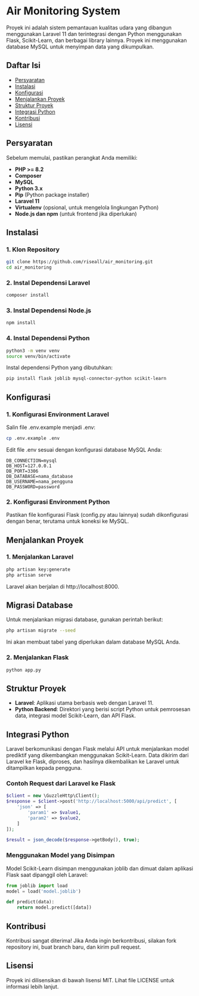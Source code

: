 # Air Monitoring System

Proyek ini adalah sistem pemantauan kualitas udara yang dibangun menggunakan Laravel 11 dan terintegrasi dengan Python menggunakan Flask, Scikit-Learn, dan berbagai library lainnya. Proyek ini menggunakan database MySQL untuk menyimpan data yang dikumpulkan.

## Daftar Isi

-   [Persyaratan](#persyaratan)
-   [Instalasi](#instalasi)
-   [Konfigurasi](#konfigurasi)
-   [Menjalankan Proyek](#menjalankan-proyek)
-   [Struktur Proyek](#struktur-proyek)
-   [Integrasi Python](#integrasi-python)
-   [Kontribusi](#kontribusi)
-   [Lisensi](#lisensi)

## Persyaratan

Sebelum memulai, pastikan perangkat Anda memiliki:

-   **PHP >= 8.2**
-   **Composer**
-   **MySQL**
-   **Python 3.x**
-   **Pip** (Python package installer)
-   **Laravel 11**
-   **Virtualenv** (opsional, untuk mengelola lingkungan Python)
-   **Node.js dan npm** (untuk frontend jika diperlukan)

## Instalasi

### 1. Klon Repository

```bash
git clone https://github.com/riseall/air_monitoring.git
cd air_monitoring
```

### 2. Instal Dependensi Laravel

```bash
composer install
```

### 3. Instal Dependensi Node.js

```bash
npm install
```

### 4. Instal Dependensi Python

```bash
python3 -m venv venv
source venv/bin/activate
```

Instal dependensi Python yang dibutuhkan:

```bash
pip install flask joblib mysql-connector-python scikit-learn
```

## Konfigurasi

### 1. Konfigurasi Environment Laravel

Salin file .env.example menjadi .env:

```bash
cp .env.example .env
```

Edit file .env sesuai dengan konfigurasi database MySQL Anda:

```plaintext
DB_CONNECTION=mysql
DB_HOST=127.0.0.1
DB_PORT=3306
DB_DATABASE=nama_database
DB_USERNAME=nama_pengguna
DB_PASSWORD=password
```

### 2. Konfigurasi Environment Python

Pastikan file konfigurasi Flask (config.py atau lainnya) sudah dikonfigurasi dengan benar, terutama untuk koneksi ke MySQL.

## Menjalankan Proyek

### 1. Menjalankan Laravel

```bash
php artisan key:generate
php artisan serve
```

Laravel akan berjalan di http://localhost:8000.

## Migrasi Database

Untuk menjalankan migrasi database, gunakan perintah berikut:

```bash
php artisan migrate --seed
```

Ini akan membuat tabel yang diperlukan dalam database MySQL Anda.

### 2. Menjalankan Flask

```bash
python app.py
```

## Struktur Proyek

-   **Laravel**: Aplikasi utama berbasis web dengan Laravel 11.
-   **Python Backend**: Direktori yang berisi script Python untuk pemrosesan data, integrasi model Scikit-Learn, dan API Flask.

## Integrasi Python

Laravel berkomunikasi dengan Flask melalui API untuk menjalankan model prediktif yang dikembangkan menggunakan Scikit-Learn. Data dikirim dari Laravel ke Flask, diproses, dan hasilnya dikembalikan ke Laravel untuk ditampilkan kepada pengguna.

### Contoh Request dari Laravel ke Flask

```php
$client = new \GuzzleHttp\Client();
$response = $client->post('http://localhost:5000/api/predict', [
    'json' => [
        'param1' => $value1,
        'param2' => $value2,
    ]
]);

$result = json_decode($response->getBody(), true);
```

### Menggunakan Model yang Disimpan

Model Scikit-Learn disimpan menggunakan joblib dan dimuat dalam aplikasi Flask saat dipanggil oleh Laravel:

```python
from joblib import load
model = load('model.joblib')

def predict(data):
    return model.predict([data])
```

## Kontribusi

Kontribusi sangat diterima! Jika Anda ingin berkontribusi, silakan fork repository ini, buat branch baru, dan kirim pull request.

## Lisensi

Proyek ini dilisensikan di bawah lisensi MIT. Lihat file LICENSE untuk informasi lebih lanjut.
